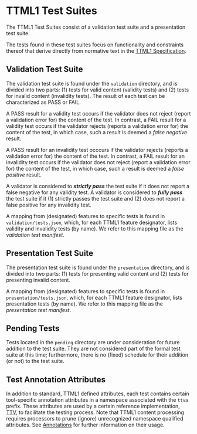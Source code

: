 # TTML1 Test Suites

The TTML1 Test Suites consist of a validation test suite and a presentation test suite.

The tests found in these test suites focus on functionality and constraints thereof that derive directly from normative text in the [TTML1 Specification](https://www.w3.org/TR/ttml1/).

## Validation Test Suite

The validation test suite is found under the `validation` directory, and is divided into two parts: (1) tests for valid content (validity tests) and (2) tests for invalid content (invalidity tests). The result of each test can be characterized as PASS or FAIL.

A PASS result for a validity test occurs if the validator does not reject (report a validation error for) the content of the test. In contrast, a FAIL result for a validity test occurs if the validator rejects (reports a validation error for) the content of the test, in which case, such a result is deemed a _false negative_ result.

A PASS result for an invalidity test occcurs if the validator rejects (reports a validation error for) the content of the test. In contrast, a FAIL result for an invalidity test occurs if the validator does not reject (report a validation error for) the content of the test, in which case, such a result is deemed a _false positive_ result.

A validator is considered to **_strictly pass_** the test suite if it does not report a false negative for any validity test. A validator is considered to **_fully pass_** the test suite if it (1) strictly passes the test suite and (2) does not report a false positive for any invalidity test.

A mapping from (designated) features to specific tests is found in `validation/tests.json`, which, for each TTML1 feature designator, lists validity and invalidity tests (by name). We refer to this mapping file as the *validation test manifest*.

## Presentation Test Suite

The presentation test suite is found under the `presentation` directory, and is divided into two parts: (1) tests for presenting valid content and (2) tests for presenting invalid content.

A mapping from (designated) features to specific tests is found in `presentation/tests.json`, which, for each TTML1 feature designator, lists presentation tests (by name). We refer to this mapping file as the *presentation test manifest*.

## Pending Tests

Tests located in the `pending` directory are under consideration for future addition to the test suite. They are not considered part of the formal test suite at this time; furthermore, there is no (fixed) schedule for their addition (or not) to the test suite.

## Test Annotation Attributes

In addition to standard, TTML1 defined attributes, each test contains certain tool-specific annotation attributes in a namespace associated with the `ttva` prefix. These attributes are used by a certain reference implementation, [TTV](https://github.com/skynav/ttt/tree/master/ttt-ttv), to facilitate the testing process. Note that TTML1 content processing requires processors to prune (ignore) unrecognized namespace qualified attributes. See [Annotations](https://github.com/skynav/ttt/tree/master/ttt-ttv#annotations) for further information on their usage.
